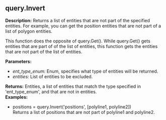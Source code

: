 ## query.Invert  
  
  
**Description:** Returns a list of entities that are not part of the specified entities.
For example, you can get the position entities that are not part of a list of polygon entities.


This function does the opposite of query.Get().
While query.Get() gets entities that are part of of the list of entities,
this function gets the entities that are not part of the list of entities.

  
  
**Parameters:**  
  * *ent\_type\_enum:* Enum, specifies what type of entities will be returned.  
  * *entities:* List of entities to be excluded.  
  
**Returns:** Entities, a list of entities that match the type specified in 'ent_type_enum', and that are not in entities.  
**Examples:**  
  * positions = query.Invert('positions', [polyline1, polyline2])  
    Returns a list of positions that are not part of polyline1 and polyline2.
  
